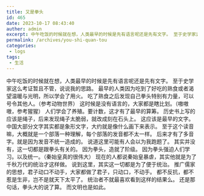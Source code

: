 ```yaml
---
title: 又是拳头
id: 465
date: 2023-10-17 08:43:40
auther: admin
excerpt: 中午吃饭的时候就在想，人类最早的时候是先有语言呢还是先有文字。 至于史学家这么考证暂且不管，说说我的思路。 最早的人类因为吃到了好吃的熟食或者渴望温暖与光明，所以学会了用火。 吃了熟食之后发现自己拳头特别有力量，可以号令其他人。（参考动物世界） 这时候是没有语言的，大家都是瞎比划。（嗷嗷嗷，参考猩猩
permalink: /archives/you-shi-quan-tou
categories:
 - logs
tags: 
 - 生活
---
```




中午吃饭的时候就在想，人类最早的时候是先有语言呢还是先有文字。
至于史学家这么考证暂且不管，说说我的思路。 
最早的人类因为吃到了好吃的熟食或者渴望温暖与光明，所以学会了用火。
吃了熟食之后发现自己拳头特别有力量，可以号令其他人。（参考动物世界） 这时候是没有语言的，大家都是瞎比划。（嗷嗷嗷，参考猩猩）
人们学会了养殖。要计数，这才有了最早的算筹。
历史书上写的应该是绳子，后来发现绳子太脆弱，就改成刻在石头上。 这应该是最早的文字。
中国大部分文字其实都是象形文字，大约就是像什么画下来表示。 
至于这个读音嘛，大概就是一个部落一种理解，每个部落的发音都不太一样。
后来才有了多音字。就是因为发音不统一造成的。 
说道这里可能有人会以为我跑题了。 其实并没有，这一切都是跟拳头有关的。
因为拳头，造就了阶级。
因为拳头强迫人们学习。以及统一。（秦始皇真的很伟大） 
现在的人都说秦始皇暴虐，其实他就是为了千秋万代的统治才这样做。
说到这里，其实这一切都是为了便于统治。 推广儒家的思想，君子动口不动手，大家都做了君子，只动口，不动手。
都不反抗，都不惹是生非，岂不是就天下太平了。
统治者不就最喜欢看到这样的结果么。 
还是那句话，拳头大的说了算。
而文明也是如此。